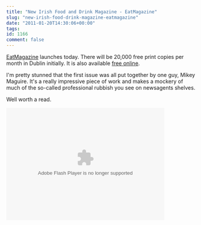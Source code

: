 ```yaml
---
title: "New Irish Food and Drink Magazine - EatMagazine"
slug: "new-irish-food-drink-magazine-eatmagazine"
date: "2011-01-20T14:30:06+00:00"
tags:
id: 1166
comment: false
---
```


[EatMagazine](http://issuu.com/phonic_magazine/docs/eatmagazine1) launches today. There will be 20,000 free print copies per month in Dublin initially. It is also available [free online](http://issuu.com/phonic_magazine/docs/eatmagazine1).

I'm pretty stunned that the first issue was all put together by one guy, Mikey Maguire. It's a really impressive piece of work and makes a mockery of much of the so-called professional rubbish you see on newsagents shelves.

Well worth a read.

<div><object style="width:420px;height:299px" ><param name="movie" value="http://static.issuu.com/webembed/viewers/style1/v1/IssuuViewer.swf?mode=embedandlayout=http%3A%2F%2Fskin.issuu.com%2Fv%2Flight%2Flayout.xmlandshowFlipBtn=trueanddocumentId=110112004640-2393dc42a07347358e0788bfd918c848anddocName=eatmagazine1andusername=PHONiC_MagazineandloadingInfoText=EatMagazine%20-%20Issue%20Oneandet=1295533689665ander=94" /><param name="allowfullscreen" value="true"/><param name="menu" value="false"/><embed src="http://static.issuu.com/webembed/viewers/style1/v1/IssuuViewer.swf" type="application/x-shockwave-flash" allowfullscreen="true" menu="false" style="width:420px;height:299px" flashvars="mode=embedandlayout=http%3A%2F%2Fskin.issuu.com%2Fv%2Flight%2Flayout.xmlandshowFlipBtn=trueanddocumentId=110112004640-2393dc42a07347358e0788bfd918c848anddocName=eatmagazine1andusername=PHONiC_MagazineandloadingInfoText=EatMagazine%20-%20Issue%20Oneandet=1295533689665ander=94" /></object></div>
